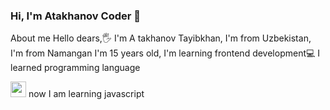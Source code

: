 ### Hi, I'm Atakhanov Coder 👋

About me
Hello dears,🖐 I'm A takhanov Tayibkhan, I'm from Uzbekistan,
I'm from Namangan I'm 15 years old, I'm learning frontend development💻
I learned programming language <br>

<img src="https://cdn-icons-png.flaticon.com/512/732/732212.png?w=360" width="25px">
now I am learning javascript
